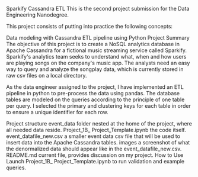 Sparkify Cassandra ETL
This is the second project submission for the Data Engineering Nanodegree.

This project consists of putting into practice the following concepts:

Data modeling with Cassandra
ETL pipeline using Python
Project Summary
The objective of this project is to create a NoSQL analytics database in Apache Cassandra for a fictional music streaming service called Sparkify. Sparkify's analytics team seeks to understand what, when and how users are playing songs on the company's music app. The analysts need an easy way to query and analyze the songplay data, which is currently stored in raw csv files on a local directory.

As the data engineer assigned to the project, I have implemented an ETL pipeline in python to pre-process the data using pandas. The database tables are modeled on the queries according to the principle of one table per query. I selected the primary and clustering keys for each table in order to ensure a unique identifier for each row.

Project structure
event_data folder nested at the home of the project, where all needed data reside.
Project_1B_ Project_Template.ipynb the code itself.
event_datafile_new.csv a smaller event data csv file that will be used to insert data into the Apache Cassandra tables.
images a screenshot of what the denormalized data should appear like in the event_datafile_new.csv.
README.md current file, provides discussion on my project.
How to Use
Launch Project_1B_ Project_Template.ipynb to run validation and example queries.